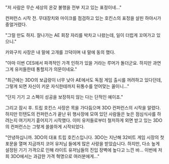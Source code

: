 "저 사람은 무슨 세상의 온갖 불행을 전부 지고 있는 표정이네..." 

컨퍼런스 시작 전. 무대장치와 마이크를 점검하고 있는 호킨스의 표정을 살핀 하야시가 중얼거렸다. 

"그럴 만도 하지. 잘나가는 AE 회장 자리를 박차고 나왔는데, 일이 더럽게 꼬여가고 있으니." 

카와구치 사장은 내 말에 고개를 끄덕이며 내 말에 동의 했다. 

"아마 이번 CES에서 파격적인 가격 인하가 있을 거라는 루머가 돌더군요. 하지만 과연 그게 유저들한테 통할지가 의문이네요." 

"최근에는 3DO의 보급량이 너무 낮아 AE에서도 독점 게임 출시를 꺼려하고 있다던데, 그렇게 되면 자신이 키운 자식한테까지 뒤통수를 얻어맞는 꼴이니..." 

"단지 기기 고 스펙이 성공을 보장하지 않는 다는 단적인 예이죠." 

그리고 잠시 후. 트립 호킨스 사장은 목을 가다듬으며 3DO 컨퍼런스의 시작을 알렸다. 
하지만 민텐도의 컨퍼런스가 끝난 뒤 행사장에 모여 있던 사람들은 늦은 점심식사를 하려는지 여기저기 흩어지기 시작했다. 
이미 유저들로부터 철저하게 외면 받고 있는 3DO의 컨퍼런스는 그렇게 쓸쓸하게 시작되었다. 

"안녕하십니까. 3DO의 대표 트립 호킨스입니다. 3DO는 지난해 32비트 게임 시장의 첫 포문을 열며 지금까지 코어 유저님 들에게 많은 사랑을 받았습니다. 하지만, 다소 높게 설정된 기기 가격으로 인해 라이트 유저님들의 진입 장벽에 높다고 느낀 바... 이번에 저희 3DO에서는 과감한 가격 혁명으로 여러분에게..." 